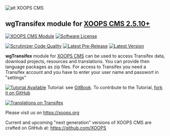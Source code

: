 ![alt XOOPS CMS](https://xoops.org/images/logoXoops4GithubRepository.png)
## wgTransifex module for [XOOPS CMS 2.5.10+](https://xoops.org)
[![XOOPS CMS Module](https://img.shields.io/badge/XOOPS%20CMS-Module-blue.svg)](https://xoops.org)
[![Software License](https://img.shields.io/badge/license-GPL-brightgreen.svg?style=flat)](https://www.gnu.org/licenses/gpl-2.0.html)

[![Scrutinizer Code Quality](https://img.shields.io/scrutinizer/g/mambax7/wgtransifex.svg?style=flat)](https://scrutinizer-ci.com/g/XoopsModules25x/wgtransifex/?branch=master)
[![Latest Pre-Release](https://img.shields.io/github/tag/XoopsModules25x/wgtransifex.svg?style=flat)](https://github.com/XoopsModules25x/wgtransifex/tags/)
[![Latest Version](https://img.shields.io/github/release/XoopsModules25x/wgtransifex.svg?style=flat)](https://github.com/XoopsModules25x/wgtransifex/releases/)

**wgTransifex** module for [XOOPS CMS](https://xoops.org) can be used to access Transifex data, download projects, resources and translations. You can provide then language packages as zip files.
For access to Transifex you need a Transifex account and you have to enter your user name and passwort in "settings"

[![Tutorial Available](https://xoops.org/images/tutorial-available-blue.svg)](https://xoops.gitbook.io/wgtransifex-tutorial/) Tutorial: see [GitBook](https://xoops.gitbook.io/wgtransifex-module-tutorial/).
To contribute to the Tutorial, [fork it on GitHub](https://github.com/XoopsDocs/wgtransifex-tutorial)

[![Translations on Transifex](https://xoops.org/images/translations-transifex-blue.svg)](https://www.transifex.com/xoops)

Please visit us on https://xoops.org

Current and upcoming "next generation" versions of XOOPS CMS are crafted on GitHub at: https://github.com/XOOPS
